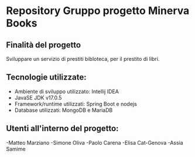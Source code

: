 # Repository Gruppo progetto Minerva Books

## Finalità del progetto
Sviluppare un servizio di prestiti bibloteca, per il prestito di libri.

## Tecnologie utilizzate:
- Ambiente di sviluppo utilizzato: Intellij IDEA
- JavaSE JDK v17.0.5
- Framework/runtime utilizzati: Spring Boot e nodejs
- Database utilizzati: MongoDB e MariaDB


## Utenti all'interno del progetto:
-Matteo Marziano
-Simone Oliva
-Paolo Carena
-Elisa Cat-Genova
-Assia Samime
